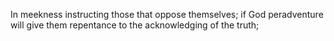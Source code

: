 In meekness instructing those that oppose themselves; if God peradventure will give them repentance to the acknowledging of the truth;
